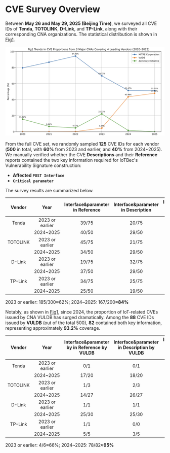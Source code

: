# CVE Survey Overview

Between **May 26 and May 29, 2025 (Beijing Time)**, we surveyed all CVE IDs of **Tenda**, **TOTOLINK**, **D-Link**, and **TP-Link**, along with their corresponding CNA organizations. The statistical distribution is shown in [Fig1](https://raw.githubusercontent.com/abcdefg-png/images2/main/image-20250809120518088.png).

![image-20250809120518088](https://raw.githubusercontent.com/abcdefg-png/images2/main/image-20250809120518088.png)

From the full CVE set, we randomly sampled **125** CVE IDs for each vendor (**500** in total, with **60%** from 2023 and earlier, and **40%** from 2024~2025). We manually verified whether the CVE **Descriptions** and their **Reference** reports contained the two key information required for IoTBec's Vulnerability Signature construction:

- **Affected `POST Interface`**
- **`Critical parameter`**

The survey results are summarized below.

|  Vendor  |      Year       | Interface&parameter in  Reference | Interface&parameter in  Description | Interface&parameter in  Reference or Description |
| :------: | :-------------: | :-------------------------------: | :---------------------------------: | :----------------------------------------------: |
|  Tenda   | 2023 or earlier |               39/75               |                20/75                |                    47/75=63%                     |
|          |    2024~2025    |               40/50               |                29/50                |                    46/50=92%                     |
| TOTOLINK | 2023 or earlier |               45/75               |                21/75                |                    51/75=68%                     |
|          |    2024~2025    |               34/50               |                29/50                |                    45/50=90%                     |
|  D-Link  | 2023 or earlier |               19/75               |                32/75                |                    38/75=51%                     |
|          |    2024~2025    |               37/50               |                29/50                |                    39/50=78%                     |
| TP-Link  | 2023 or earlier |               34/75               |                25/75                |                    49/75=65%                     |
|          |    2024~2025    |               25/50               |                19/50                |                    37/50=74%                     |

2023 or  earlier: 185/300≈62%; 2024~2025: 167/200≈**84%**

Notably, as shown in [Fig1](https://raw.githubusercontent.com/abcdefg-png/images2/main/image-20250809120518088.png), since 2024, the proportion of IoT-related CVEs issued by CNA VULDB has surged dramatically. Among the **88** CVE IDs issued by **VULDB** (out of the total 500), **82** contained both key information, representing approximately **93.2%** coverage.

|  Vendor  |      Year       | Interface&parameter by in Reference by VULDB | Interface&parameter in  Description by VULDB | Interface&parameter in  Reference or Description by VULDB |
| :------: | :-------------: | :------------------------------------------: | :------------------------------------------: | :-------------------------------------------------------: |
|  Tenda   | 2023 or earlier |                     0/1                      |                     0/1                      |                          0/1=0%                           |
|          |    2024~2025    |                    17/20                     |                    18/20                     |                        20/20=100%                         |
| TOTOLINK | 2023 or earlier |                     1/3                      |                     2/3                      |                          2/3=66%                          |
|          |    2024~2025    |                    14/27                     |                    26/27                     |                         26/27=96%                         |
|  D-Link  | 2023 or earlier |                     1/1                      |                     1/1                      |                         1/1=100%                          |
|          |    2024~2025    |                    25/30                     |                    25/30                     |                         27/30=90%                         |
| TP-Link  | 2023 or earlier |                     1/1                      |                     0/0                      |                         1/1=100%                          |
|          |    2024~2025    |                     5/5                      |                     3/5                      |                         5/5=100%                          |

2023 or  earlier: 4/6≈66%; 2024~2025: 78/82≈**95%**

